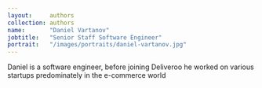 ```yaml
---
layout:     authors
collection: authors
name:       "Daniel Vartanov"
jobtitle:   "Senior Staff Software Engineer"
portrait:   "/images/portraits/daniel-vartanov.jpg"
---
```

Daniel is a software engineer, before joining Deliveroo he worked on various startups predominately in the e-commerce world
